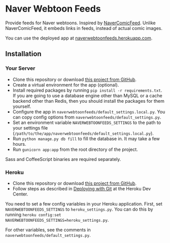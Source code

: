 Naver Webtoon Feeds
===================

Provide feeds for Naver webtoons. Inspired by
[NaverComicFeed](https://bitbucket.org/dahlia/navercomicfeed). Unlike
NaverComicFeed, it embeds links in feeds, instead of actual comic images.

You can use the deployed app at
[naverwebtoonfeeds.herokuapp.com](http://naverwebtoonfeeds.herokuapp.com).


Installation
------------


### Your Server

* Clone this repository or download
  [this project from GitHub](https://github.com/clee704/NaverWebtoonFeeds).
* Create a virtual environment for the app (optional).
* Install required packages by running `pip install -r requirements.txt`.
  If you are going to use a database engine other than MySQL or a cache backend
  other than Redis, then you should install the packages for them yourself.
* Configure the app in `naverwebtoonfeeds/default_settings.local.py`.
  You can copy config options from `naverwebtoonfeeds/default_settings.py`.
* Set an environment variable `NAVERWEBTOONFEEDS_SETTINGS` to the path to your
  settings file
  (`/path/to/the/app/naverwebtoonfeeds/default_settings.local.py`).
* Run `python manage.py db fill` to fill the database in. It may take a few
  hours.
* Run `gunicorn app:app` from the root directory of the project.

Sass and CoffeeScript binaries are required separately.


### Heroku

* Clone this repository or download
  [this project from GitHub](https://github.com/clee704/NaverWebtoonFeeds).
* Follow steps as described in
  [Deploying with Git](https://devcenter.heroku.com/articles/git#creating-a-heroku-remote)
  at the Heroku Dev Center.

You need to set a few config variables in your Heroku application. First,
set `NAVERWEBTOONFEEDS_SETTINGS` to `heroku_settings.py`. You can do this by
running `heroku config:set NAVERWEBTOONFEEDS_SETTINGS=heroku_settings.py`.

For other variables, see the comments in
`naverwebtoonfeeds/default_settings.py`.

